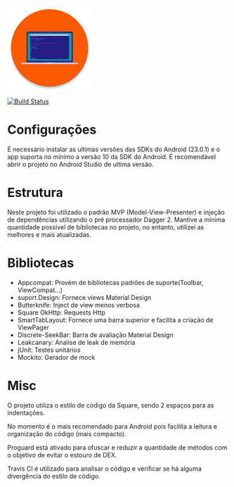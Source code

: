 ![Logo 1][1]

[![Build Status](https://api.travis-ci.org/ppamorim/xxyyzz?branch=master)](https://travis-ci.org/ppamorim/xxyyzz)

# Configurações

  É necessário instalar as ultimas versões das SDKs do Android (23.0.1) e o app suporta no mínimo a versão 10 da SDK do Android. É recomendável abrir o projeto no Android Studio de ultima versão.

# Estrutura

Neste projeto foi utilizado o padrão MVP (Model-View-Presenter) e injeção de dependências utilizando o pré processador Dagger 2.
Mantive a mínima quantidade possível de bibliotecas no projeto, no entanto, utilizei as melhores e mais atualizadas.

# Bibliotecas

 - Appcompat: Provém de bibliotecas padrões de suporte(Toolbar, ViewCompat...)
 - suport.Design: Fornece views Material Design 
 - Butterknife: Inject de view menos verbosa
 - Square OkHttp: Requests Http
 - SmartTabLayout: Fornece uma barra superior e facilita a criação de ViewPager
 - Discrete-SeekBar: Barra de avaliação Material Design
 - Leakcanary: Analise de leak de memória
 - jUnit: Testes unitários
 - Mockito: Gerador de mock

# Misc

O projeto utiliza o estilo de código da Square, sendo 2 espaços para as indentações.

No momento é o mais recomendado para Android pois facilita a leitura e organização do código (mais compacto).

Proguard está ativado para ofuscar e reduzir a quantidade de métodos com o objetivo de evitar o estouro de DEX.

Travis CI é utilizado para analisar o código e verificar se há alguma divergência do estilo de código.

[1]: ./art/logo.png
